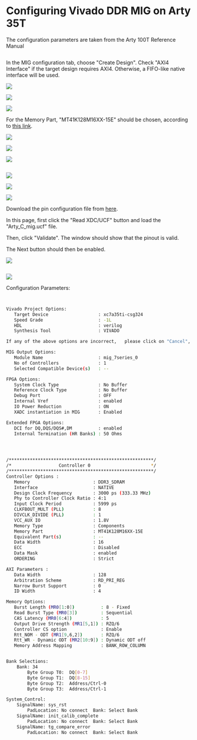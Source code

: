 # Configuring Vivado DDR MIG on Arty 35T



The configuration parameters are taken from the Arty 100T Reference Manual

<figure><img src="../../.gitbook/assets/image (221).png" alt=""><figcaption></figcaption></figure>



In the MIG configuration tab, choose "Create Design". Check "AXI4 Interface" if the target design requires AXI4. Otherwise, a FIFO-like native interface will be used.&#x20;

![](<../../.gitbook/assets/image (9) (1) (1) (1).png>)

![](<../../.gitbook/assets/image (30) (1).png>)

![](<../../.gitbook/assets/image (14) (1) (1).png>)

For the Memory Part, "MT41K128M16XX-15E" should be chosen, according to [this link](https://forum.digilent.com/topic/2709-which-memory-chip-on-the-arty/).

![](<../../.gitbook/assets/image (29) (1).png>)

![](<../../.gitbook/assets/image (125).png>)

![](<../../.gitbook/assets/image (57).png>)



<figure><img src="../../.gitbook/assets/image (222).png" alt=""><figcaption></figcaption></figure>





![](<../../.gitbook/assets/image (38).png>)

![](<../../.gitbook/assets/image (101) (1).png>)

![](<../../.gitbook/assets/image (112).png>)



Download the pin configuration file from [here](https://github.com/Digilent/Arty/tree/master/Resources/Arty\_MIG\_DDR3?\_ga=2.161862332.183027093.1669435108-1257577490.1663646590).

In this page, first click the "Read XDC/UCF" button and load the "Arty\_C\_mig.ucf" file.&#x20;

Then, click "Validate". The window should show that the pinout is valid.

The Next button should then be enabled.

![](<../../.gitbook/assets/image (9) (1) (2).png>)



<figure><img src="../../.gitbook/assets/image (223).png" alt=""><figcaption></figcaption></figure>



![](<../../.gitbook/assets/image (106).png>)

Configuration Parameters:

```bash


Vivado Project Options:
   Target Device                   : xc7a35ti-csg324
   Speed Grade                     : -1L
   HDL                             : verilog
   Synthesis Tool                  : VIVADO

If any of the above options are incorrect,   please click on "Cancel", change the CORE Generator Project Options, and restart MIG.

MIG Output Options:
   Module Name                     : mig_7series_0
   No of Controllers               : 1
   Selected Compatible Device(s)   : --

FPGA Options:
   System Clock Type               : No Buffer
   Reference Clock Type            : No Buffer
   Debug Port                      : OFF
   Internal Vref                   : enabled
   IO Power Reduction              : ON
   XADC instantiation in MIG       : Enabled

Extended FPGA Options:
   DCI for DQ,DQS/DQS#,DM          : enabled
   Internal Termination (HR Banks) : 50 Ohms
    



/*******************************************************/
/*                  Controller 0                       */
/*******************************************************/
Controller Options :
   Memory                        : DDR3_SDRAM
   Interface                     : NATIVE
   Design Clock Frequency        : 3000 ps (333.33 MHz)
   Phy to Controller Clock Ratio : 4:1
   Input Clock Period            : 5999 ps
   CLKFBOUT_MULT (PLL)           : 8
   DIVCLK_DIVIDE (PLL)           : 1
   VCC_AUX IO                    : 1.8V
   Memory Type                   : Components
   Memory Part                   : MT41K128M16XX-15E
   Equivalent Part(s)            : --
   Data Width                    : 16
   ECC                           : Disabled
   Data Mask                     : enabled
   ORDERING                      : Strict

AXI Parameters :
   Data Width                    : 128
   Arbitration Scheme            : RD_PRI_REG
   Narrow Burst Support          : 0
   ID Width                      : 4

Memory Options:
   Burst Length (MR0[1:0])          : 8 - Fixed
   Read Burst Type (MR0[3])         : Sequential
   CAS Latency (MR0[6:4])           : 5
   Output Drive Strength (MR1[5,1]) : RZQ/6
   Controller CS option             : Enable
   Rtt_NOM - ODT (MR1[9,6,2])       : RZQ/6
   Rtt_WR - Dynamic ODT (MR2[10:9]) : Dynamic ODT off
   Memory Address Mapping           : BANK_ROW_COLUMN


Bank Selections:
	Bank: 34
		Byte Group T0:	DQ[0-7]
		Byte Group T1:	DQ[8-15]
		Byte Group T2:	Address/Ctrl-0
		Byte Group T3:	Address/Ctrl-1

System_Control: 
	SignalName: sys_rst
		PadLocation: No connect  Bank: Select Bank
	SignalName: init_calib_complete
		PadLocation: No connect  Bank: Select Bank
	SignalName: tg_compare_error
		PadLocation: No connect  Bank: Select Bank


```







